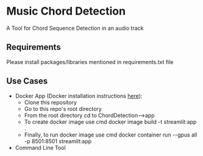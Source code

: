 # Music Chord Detection
A Tool for Chord Sequence Detection in an audio track

## Requirements
Please install packages/libraries mentioned in requirements.txt file

## Use Cases
* Docker App (Docker installation instructions [here](https://docs.docker.com/get-docker/)):
  * Clone this repository
  * Go to this repo's root directory
  * From the root directory cd to ChordDetection-->app
  * To create docker image use cmd docker image build -t streamlit:app .
  * Finally, to run docker image use cmd docker container run --gpus all -p 8501:8501 streamlit:app
* Command Line Tool




